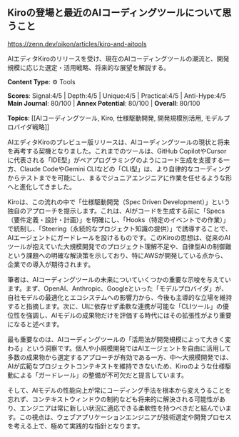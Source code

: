 ## Kiroの登場と最近のAIコーディングツールについて思うこと

https://zenn.dev/oikon/articles/kiro-and-aitools

AIエディタKiroのリリースを受け、現在のAIコーディングツールの潮流と、開発規模に応じた選定・活用戦略、将来的な展望を解説する。

**Content Type**: ⚙️ Tools

**Scores**: Signal:4/5 | Depth:4/5 | Unique:4/5 | Practical:4/5 | Anti-Hype:4/5
**Main Journal**: 80/100 | **Annex Potential**: 80/100 | **Overall**: 80/100

**Topics**: [[AIコーディングツール, Kiro, 仕様駆動開発, 開発規模別活用, モデルプロバイダ戦略]]

AIエディタKiroのプレビュー版リリースは、AIコーディングツールの現状と将来を再考する契機となりました。これまでのツールは、GitHub CopilotやCursorに代表される「IDE型」がペアプログラミングのようにコード生成を支援する一方、Claude CodeやGemini CLIなどの「CLI型」は、より自律的なコーディングからテストまでを可能にし、まるでジュニアエンジニアに作業を任せるような形へと進化してきました。

Kiroは、この流れの中で「仕様駆動開発（Spec Driven Development）」という独自のアプローチを提示します。これは、AIがコードを生成する前に「Specs（要件定義・設計・計画）」を明確にし、「Hooks（特定のイベントでの作業）」で統制し、「Steering（永続的なプロジェクト知識の提供）」で誘導することで、AIエージェントにガードレールを設けるものです。このKiroの思想は、従来のAIツールが抱えていた大規模開発でのプロジェクト理解不足や、自律型AIの制御難という課題への明確な解決策を示しており、特にAWSが開発している点から、企業での導入が期待されます。

筆者は、AIコーディングツールの未来についていくつかの重要な示唆を与えています。まず、OpenAI、Anthropic、Googleといった「モデルプロバイダ」が、自社モデルの最適化とエコシステムへの影響力から、今後も主導的な立場を維持すると指摘します。次に、UIに依存せず柔軟な連携が可能な「CLIツール」の優位性を強調し、AIモデルの成果物だけを評価する時代にはその拡張性がより重要になると述べます。

最も重要なのは、AIコーディングツールの「活用法が開発規模によって大きく変わる」という洞察です。個人や小規模開発ではAIエージェントを自由に活用して多数の成果物から選定するアプローチが有効である一方、中〜大規模開発では、AIが広範なプロジェクトコンテキストを維持できないため、Kiroのような仕様駆動による「ガードレール」の整備が不可欠だと提言しています。

そして、AIモデルの性能向上が常にコーディング手法を根本から変えうることを忘れず、コンテキストウィンドウの制約なども将来的に解決される可能性があり、エンジニアは常に新しい状況に適応できる柔軟性を持つべきだと結んでいます。この視点は、ウェブアプリケーションエンジニアが技術選定や開発プロセスを考える上で、極めて実践的な指針となります。
